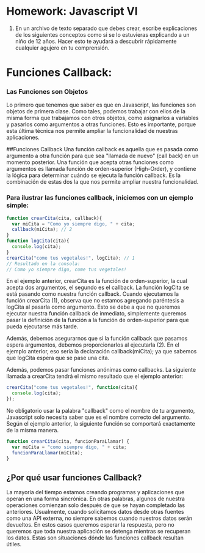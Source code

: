 # Homework: Javascript VI

1. En un archivo de texto separado que debes crear, escribe explicaciones de los siguientes conceptos como si se lo estuvieras explicando a un niño de 12 años. Hacer esto te ayudará a descubrir rápidamente cualquier agujero en tu comprensión.

# Funciones Callback: 
### Las Funciones son Objetos
Lo primero que tenemos que saber es que en Javascript, las funciones son objetos de primera clase. Como tales, podemos trabajar con ellos de la misma forma que trabajamos con otros objetos, como asignarlos a variables y pasarlos como argumentos a otras funciones. Esto es importante, porque esta última técnica nos permite ampliar la funcionalidad de nuestras aplicaciones.

##Funciones Callback
Una función callback es aquella que es pasada como argumento a otra función para que sea "llamada de nuevo" (call back) en un momento posterior. Una función que acepta otras funciones como argumentos es llamada función de orden-superior (High-Order), y contiene la lógica para determinar cuándo se ejecuta la función callback. Es la combinación de estas dos la que nos permite ampliar nuestra funcionalidad.

### Para ilustrar las funciones callback, iniciemos con un ejemplo simple:
```js
function crearCita(cita, callback){ 
  var miCita = "Como yo siempre digo, " + cita;
  callback(miCita); // 2
}
function logCita(cita){
  console.log(cita);
}
crearCita("come tus vegetales!", logCita); // 1
// Resultado en la consola: 
// Como yo siempre digo, come tus vegetales!
```
En el ejemplo anterior, crearCita es la función de orden-superior, la cual acepta dos argumentos, el segundo es el callback. La función logCita se está pasando como nuestra función callback. Cuando ejecutamos la función  crearCita  (1), observa que no estamos agregando paréntesis a logCita al pasarla como argumento. Esto se debe a que no queremos ejecutar nuestra función callback de inmediato, simplemente queremos pasar la definición de la función a la función de orden-superior para que pueda ejecutarse más tarde.

Además, debemos asegurarnos que si la función callback que pasamos espera argumentos, debemos proporcionarlos al ejecutarla (2). En el ejemplo anterior, eso sería la declaración callback(miCita); ya que sabemos que logCita  espera que se pase una cita.

Además, podemos pasar funciones anónimas como callbacks. La siguiente llamada a crearCita  tendrá el mismo resultado que el ejemplo anterior:
```js
crearCita("come tus vegetales!", function(cita){ 
  console.log(cita); 
});
```
No obligatorio usar la palabra "callback" como el nombre de tu argumento, Javascript solo necesita saber que es el nombre correcto del argumento. Según el ejemplo anterior, la siguiente función se comportará exactamente de la misma manera.
```js
function crearCita(cita, funcionParaLlamar) { 
  var miCita = "como siempre digo, " + cita;
  funcionParaLlamar(miCita);
}
```
## ¿Por qué usar funciones Callback?
La mayoría del tiempo estamos creando programas y aplicaciones que operan en una forma sincrónica. En otras palabras, algunos de nuestra operaciones comienzan solo después de que se hayan completado las anteriores. Usualmente, cuando solicitamos datos desde otras fuentes como una API externa, no siempre sabemos cuando nuestros datos serán devueltos. En estos casos queremos esperar la respuesta, pero no queremos que toda nuestra aplicación se detenga mientras se recuperan los datos. Estas son situaciones dónde las funciones callback resultan útiles.